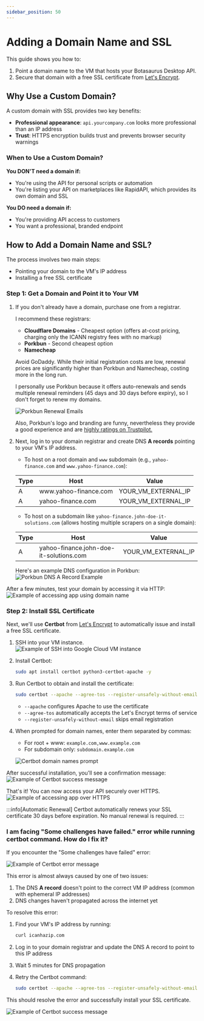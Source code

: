 ```yaml
---
sidebar_position: 50
---
```


# Adding a Domain Name and SSL

This guide shows you how to:

1. Point a domain name to the VM that hosts your Botasaurus Desktop API.
2. Secure that domain with a free SSL certificate from [Let's Encrypt](https://letsencrypt.org/).

## Why Use a Custom Domain?

A custom domain with SSL provides two key benefits:

- **Professional appearance**: `api.yourcompany.com` looks more professional than an IP address
- **Trust**: HTTPS encryption builds trust and prevents browser security warnings

### When to Use a Custom Domain?

**You DON'T need a domain if:**
- You're using the API for personal scripts or automation
- You're listing your API on marketplaces like RapidAPI, which provides its own domain and SSL

**You DO need a domain if:**
- You're providing API access to customers
- You want a professional, branded endpoint


## How to Add a Domain Name and SSL?

The process involves two main steps:

- Pointing your domain to the VM's IP address
- Installing a free SSL certificate



### Step 1: Get a Domain and Point it to Your VM


1. If you don't already have a domain, purchase one from a registrar.

   I recommend these registrars:

   - **Cloudflare Domains** - Cheapest option (offers at-cost pricing, charging only the  ICANN registry fees with no markup)
   - **Porkbun** - Second cheapest option
   - **Namecheap**

   Avoid GoDaddy. While their initial registration costs are low, renewal prices are significantly higher than Porkbun and Namecheap, costing more in the long run.

   I personally use Porkbun because it offers auto-renewals and sends multiple renewal reminders (45 days and 30 days before expiry), so I don't forget to renew my domains.

   ![Porkbun Renewal Emails](https://raw.githubusercontent.com/omkarcloud/botasaurus/master/images/domains/porkbun-renewal-emails.png)

   Also, Porkbun's logo and branding are funny, nevertheless they provide a good experience and are [highly ratings on Trustpilot.](https://www.trustpilot.com/review/porkbun.com)

2. Next, log in to your domain registrar and create DNS **A records** pointing to your VM's IP address.

    - To host on a root domain and `www` subdomain (e.g., `yahoo-finance.com` and `www.yahoo-finance.com`):

    | Type | Host | Value |
    |------|------|-------|
    | A    | w&#8203;ww.yahoo-finance.com | YOUR_VM_EXTERNAL_IP |
    | A    | yahoo-finance.com | YOUR_VM_EXTERNAL_IP |

    - To host on a subdomain like `yahoo-finance.john-doe-it-solutions.com` (allows hosting multiple scrapers on a single domain):

    | Type | Host | Value |
    |------|------|-------|
    | A    | yahoo-finance.john-doe-it-solutions.com | YOUR_VM_EXTERNAL_IP |

    Here's an example DNS configuration in Porkbun:
    ![Porkbun DNS A Record Example](https://raw.githubusercontent.com/omkarcloud/botasaurus/master/images/domains/porkbun-dns-a-record.png)

After a few minutes, test your domain by accessing it via HTTP:
![Example of accessing app using domain name](https://raw.githubusercontent.com/omkarcloud/botasaurus/master/images/domains/accessing-app-using-domain-name.png)

### Step 2: Install SSL Certificate

Next, we'll use **Certbot** from [Let's Encrypt](https://letsencrypt.org/) to automatically issue and install a free SSL certificate.

1. SSH into your VM instance.
![Example of SSH into Google Cloud VM instance](https://raw.githubusercontent.com/omkarcloud/botasaurus/master/images/domains/ssh-into-vm.png)

2. Install Certbot:
    ```bash
    sudo apt install certbot python3-certbot-apache -y
    ```

3. Run Certbot to obtain and install the certificate:
    ```bash
    sudo certbot --apache --agree-tos --register-unsafely-without-email
    ```
   - `--apache` configures Apache to use the certificate
   - `--agree-tos` automatically accepts the Let's Encrypt terms of service
   - `--register-unsafely-without-email` skips email registration

4. When prompted for domain names, enter them separated by commas:
   - For root + www: `example.com,www.example.com`
   - For subdomain only: `subdomain.example.com`

   ![Certbot domain names prompt](https://raw.githubusercontent.com/omkarcloud/botasaurus/master/images/domains/certbot-domain-names.png)

After successful installation, you'll see a confirmation message:
![Example of Certbot success message](https://raw.githubusercontent.com/omkarcloud/botasaurus/master/images/domains/certbot-success-message.png)

That's it! You can now access your API securely over HTTPS.
![Example of accessing app over HTTPS](https://raw.githubusercontent.com/omkarcloud/botasaurus/master/images/domains/accessing-app-using-domain-name-https.png)


:::info[Automatic Renewal]
Certbot automatically renews your SSL certificate 30 days before expiration. No manual renewal is required.
:::

### I am facing "Some challenges have failed." error while running certbot command. How do I fix it?

If you encounter the "Some challenges have failed" error:

![Example of Certbot error message](https://raw.githubusercontent.com/omkarcloud/botasaurus/master/images/domains/certbot-error-message.png)

This error is almost always caused by one of two issues:
1. The DNS **A record** doesn't point to the correct VM IP address (common with ephemeral IP addresses)
2. DNS changes haven't propagated across the internet yet

To resolve this error:

1. Find your VM's IP address by running:
   ```bash
   curl icanhazip.com
   ```
2. Log in to your domain registrar and update the DNS A record to point to this IP address

3. Wait 5 minutes for DNS propagation

4. Retry the Certbot command:
    ```bash
    sudo certbot --apache --agree-tos --register-unsafely-without-email
    ```

This should resolve the error and successfully install your SSL certificate.

![Example of Certbot success message](https://raw.githubusercontent.com/omkarcloud/botasaurus/master/images/domains/certbot-success-message.png)